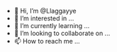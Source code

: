 - 👋 Hi, I’m @Llaggayye
- 👀 I’m interested in ...
- 🌱 I’m currently learning ...
- 💞️ I’m looking to collaborate on ...
- 📫 How to reach me ...

<!---
Llaggayye/Llaggayye is a ✨ special ✨ repository because its `README.md` (this file) appears on your GitHub profile.
You can click the Preview link to take a look at your changes.
--->

